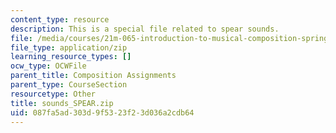 ```yaml
---
content_type: resource
description: This is a special file related to spear sounds.
file: /media/courses/21m-065-introduction-to-musical-composition-spring-2014/087fa5ad303d9f5323f23d036a2cdb64_sounds_SPEAR.zip
file_type: application/zip
learning_resource_types: []
ocw_type: OCWFile
parent_title: Composition Assignments
parent_type: CourseSection
resourcetype: Other
title: sounds_SPEAR.zip
uid: 087fa5ad-303d-9f53-23f2-3d036a2cdb64
---
```

